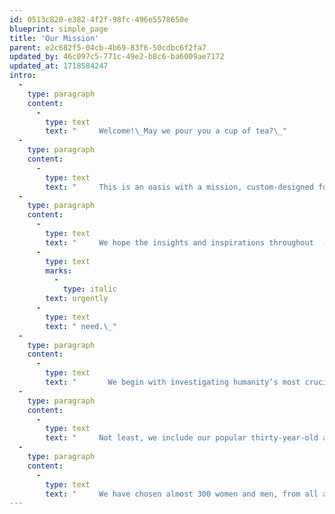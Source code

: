 ```yaml
---
id: 0513c820-e382-4f2f-98fc-496e5578650e
blueprint: simple_page
title: 'Our Mission'
parent: e2c682f5-04cb-4b69-83f6-50cdbc6f2fa7
updated_by: 46c097c5-771c-49e2-b8c6-ba6009ae7172
updated_at: 1718584247
intro:
  -
    type: paragraph
    content:
      -
        type: text
        text: "     Welcome!\_May we pour you a cup of tea?\_"
  -
    type: paragraph
    content:
      -
        type: text
        text: "     This is an oasis with a mission, custom-designed for we the people to linger, to investigate how best to rescue our humanity. \_"
  -
    type: paragraph
    content:
      -
        type: text
        text: "     We hope the insights and inspirations throughout  --\_\_presented on the wings of essays, photographs, speeches, artwork, film, literature, poetry, and music  --  move you to initiate or re-imagine a personal pathway towards making a positive difference in this world, helping fan the aspirational breezes of our shared humanity into the winds of change we so "
      -
        type: text
        marks:
          -
            type: italic
        text: urgently
      -
        type: text
        text: " need.\_"
  -
    type: paragraph
    content:
      -
        type: text
        text: "       We begin with investigating humanity’s most crucial challenges: ending war, saving democracy, and solving climate change. We then introduce the world’s thirty most respected non-profits and the opportunity to contribute to their life-saving work.\_"
  -
    type: paragraph
    content:
      -
        type: text
        text: "     Not least, we include our popular thirty-year-old archive of empowering Commencement Speeches, as well as our blueprint for Peace Gatherings, designed to radically expand the understanding that ending war is not only necessary but also possible.\_"
  -
    type: paragraph
    content:
      -
        type: text
        text: "     We have chosen almost 300 women and men, from all ages and cultures, to guide and inspire this journey of becoming a changemaker  --  for community, country, or home planet.\_Please join us. Again, the world urgently needs you! "
---
```


